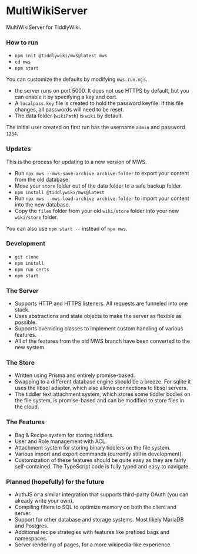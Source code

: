 # MultiWikiServer

MultiWikiServer for TiddlyWiki.

### How to run

- `npm init @tiddlywiki/mws@latest mws`
- `cd mws`
- `npm start`

You can customize the defaults by modifying `mws.run.mjs`.

- the server runs on port 5000. It does not use HTTPS by default, but you can enable it by specifying a key and cert. 
- A `localpass.key` file is created to hold the password keyfile. If this file changes, all passwords will need to be reset. 
- The data folder (`wikiPath`) is `wiki` by default.

The initial user created on first run has the username `admin` and password `1234`.

### Updates

This is the process for updating to a new version of MWS.

- Run `npx mws --mws-save-archive archive-folder` to export your content from the old database.
- Move your `store` folder out of the data folder to a safe backup folder.
- `npm install @tiddlywiki/mws@latest`
- Run `npx mws --mws-load-archive archive-folder` to import your content into the new database.
- Copy the `files` folder from your old `wiki/store` folder into your new `wiki/store` folder.

You can also use `npm start --` instead of `npx mws`.

### Development

- `git clone`
- `npm install`
- `npm run certs`
- `npm start`

### The Server

- Supports HTTP and HTTPS listeners. All requests are funneled into one stack.
- Uses abstractions and state objects to make the server as flexible as possible.
- Supports overriding classes to implement custom handling of various features.
- All of the features from the old MWS branch have been converted to the new system.

### The Store

- Written using Prisma and entirely promise-based.
- Swapping to a different database engine should be a breeze. For sqlite it uses the libsql adapter, which also allows connections to libsql servers.
- The tiddler text attachment system, which stores some tiddler bodies on the file system, is promise-based and can be modified to store files in the cloud.

### The Features

- Bag & Recipe system for storing tiddlers.
- User and Role management with ACL.
- Attachment system for storing binary tiddlers on the file system.
- Various import and export commands (currently still in development).
- Customization of these features should be quite easy as they are fairly self-contained. The TypeScript code is fully typed and easy to navigate.

### Planned (hopefully) for the future

- AuthJS or a similar integration that supports third-party OAuth (you can already write your own).
- Compiling filters to SQL to optimize memory on both the client and server.
- Support for other database and storage systems. Most likely MariaDB and Postgres.
- Additional recipe strategies with features like prefixed bags and namespaces.
- Server rendering of pages, for a more wikipedia-like experience.
